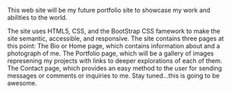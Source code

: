 This web site will be my future portfolio site to showcase my work and abilities to the world.

The site uses HTML5, CSS, and the BootStrap CSS famework to make the site semantic, accessible, and responsive. The site contains three pages at this point: The Bio or Home page, which contains information about and a photograph of me. The Portfolio page, which will be a gallery of images represening my projects with links to deeper explorations of each of them. The Contact page, which provides an easy method to the user for sending messages or comments or inquiries to me. Stay tuned...this is going to be awesome.
